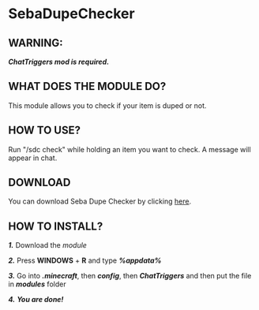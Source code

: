 # SebaDupeChecker

## WARNING: 

***ChatTriggers mod is required.***

## WHAT DOES THE MODULE DO?

This module allows you to check if your item is duped or not.

## HOW TO USE?

Run "/sdc check" while holding an item you want to check. A message will appear in chat.

## DOWNLOAD

You can download Seba Dupe Checker by clicking [here](https://github.com/GeorgeBezhanyan/DupeChecker/raw/main/SebaDupeChecker.7z).

## HOW TO INSTALL?

  ***1.*** Download the *module*
  
  ***2.*** Press **WINDOWS** + **R** and type ***%appdata%***
  
  ***3.*** Go into ***.minecraft***, then ***config***, then ***ChatTriggers*** and then put the file in ***modules*** folder
  
  ***4.*** ***You are done!***
